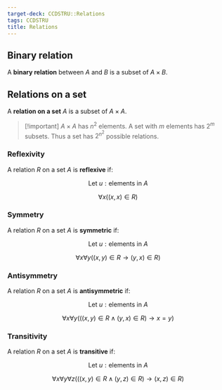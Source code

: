 ```yaml
---
target-deck: CCDSTRU::Relations
tags: CCDSTRU
title: Relations
---
```


## Binary relation

A **binary relation** between $A$ and $B$ is a subset of $A \times B$.

<!--ID: 1710859393538-->

## Relations on a set

A **relation on a set** $A$ is a subset of $A \times A$.

>[!important] $A \times A$ has $n^2$ elements. A set with $m$ elements has $2^m$ subsets. Thus a set has $2^{n^2}$ possible relations.

<!--ID: 1710859393542-->

### Reflexivity

A relation $R$ on a set $A$ is **reflexive** if:

$$
\text{Let } u: \text{elements in } A
$$

$$
\forall x ((x,x) \in R)
$$

<!--ID: 1710859393546-->

### Symmetry

A relation $R$ on a set $A$ is **symmetric** if:

$$
\text{Let } u: \text{elements in } A
$$

$$
\forall x \forall y ((x,y) \in R \to (y,x) \in R)
$$

<!--ID: 1710859393550-->

### Antisymmetry

A relation $R$ on a set $A$ is **antisymmetric** if:

$$
\text{Let } u: \text{elements in } A
$$

$$
\forall x \forall y (((x,y) \in R \land (y,x) \in R) \to x=y)
$$

<!--ID: 1710859393554-->

### Transitivity

A relation $R$ on a set $A$ is **transitive** if:

$$
\text{Let } u: \text{elements in } A
$$

$$
\forall x \forall y \forall z (((x,y) \in R \land (y,z) \in R) \to (x,z) \in R)
$$

<!--ID: 1710859393558-->
